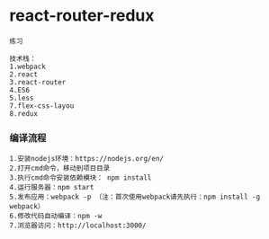 # react-router-redux
```
练习
```

```
技术栈：
1.webpack
2.react
3.react-router
4.ES6
5.less
7.flex-css-layou
8.redux
```
### 编译流程
```
1.安装nodejs环境：https://nodejs.org/en/
2.打开cmd命令，移动到项目目录
3.执行cmd命令安装依赖模块： npm install 
4.运行服务器：npm start 
5.发布应用：webpack -p （注：首次使用webpack请先执行：npm install -g webpack）
6.修改代码自动编译：npm -w
7.浏览器访问：http://localhost:3000/
```
